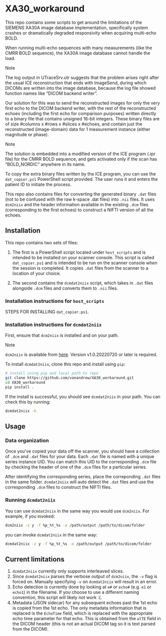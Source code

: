 # XA30_workaround

This repo contains some scripts to get around the limitations of the SIEMENS XA30A image database implementation,
specifically system crashes or dramatically degraded responsivity when acquiring multi-echo BOLD.

When running multi-echo sequences with many measurements (like the CMRR BOLD sequence), the XA30A image database cannot
handle the load. 

> [!NOTE]
> The log output in UTraceSrv.utr suggests that the problem arises right after the usual ICE reconstruction that ends
> with ImageSend, during which DICOMs are written into the image database, because the log file showed function names
> like “DICOM backend writer”.

Our solution for this was to send the reconstructed images for only the very first echo to the DICOM backend writer,
with the rest of the reconstructed echoes (including the first echo for comparison purposes) written directly to a
binary file that contains unsigned 16-bit integers. These binary files are of size #columns x #rows x #slices x #echoes,
and contain just the reconstructed (image-domain) data for 1 measurement instance (either magnitude or phase)​.

> [!NOTE]
> The solution is embedded into a modified version of the ICE program (.ipr file) for the CMRR BOLD sequence,
> and gets activated only if the scan has “BOLD_NORDIC” anywhere in its name.

To copy the extra binary files written by the ICE program, you can use the `dat_copier.ps1` PowerShell script provided.
The user runs it and enters the patient ID to initiate the process.

This repo also contains files for converting the generated binary `.dat` files (not to be confused with the raw k-space
.dat files) into `.nii` files. It uses `dcm2niix` and the header information available in the existing `.dcm` files
(corresponding to the first echoes) to construct a NIFTI version of all the echoes.

## Installation

This repo contains two sets of files:

1. The first is a PowerShell script located under `host_scripts` and is intended to be installed on your scanner
console. This script is called `dat_copier.ps1` and is intended to be run on the scanner console when the session is
completed. It copies `.dat` files from the scanner to a location of your choice.

2. The second contains the `dcmdat2niix` script, which takes in `.dat` files alongside `.dcm` files and converts them
to `.nii` files.

### Installation instructions for `host_scripts`

STEPS FOR INSTALLING `dat_copier.ps1`.

### Installation instructions for `dcmdat2niix`

First, ensure that `dcm2niix` is installed and on your path.

> [!NOTE] 
> `dcm2niix` is available from [here](https://github.com/rordenlab/dcm2niix).
> Version v1.0.20220720 or later is required.

To install `dcmdat2niix`, clone this repo and install using `pip`:

```bash
# install using pip and local path to repo
git clone https://github.com/vanandrew/XA30_workaround.git
cd XA30_workaround
pip install .
```

If the install is successful, you should see `dcmdat2niix` in your path. You can check this by running:

```bash
dcmdat2niix -h
```

## Usage

### Data organization

Once you've copied your data off the scanner, you should have a collection of `.dcm` and `.dat` files for your data.
Each `.dat` file is named with a unique series instance UID. You can match this UID to the corresponding `.dcm` file by
checking the header of one of the `.dcm` files for a particular series.

After identifying the corresponding series, place the correponding `.dat` files in the same folder. `dcmdat2niix` will
auto detect the `.dat` files and use the corresponding `.dcm` files to construct the NIFTI files.

### Running `dcmdat2niix`

You can use `dcmdat2niix` in the same way you would use `dcm2niix`. For example, if you invoked:

```bash
dcm2niix -z y -f %p_%t_%s -o /path/output /path/to/dicom/folder
```

you can invoke `dcmdat2niix` in the same way:

```bash
dcmdat2niix -z y -f %p_%t_%s -o /path/output /path/to/dicom/folder
```

## Current limitations

1. `dcmdat2niix` currently only supports interleaved slices.
2. Since `dcmdat2niix` parses the verbose output of `dcm2niix`, the `-v` flag is forced on. Manually specifying `-v`
on `dcmdat2niix` will result in an error.
3. Echo detection is currently done by looking at `e#` or `echo#` (e.g. `e1` or `echo1`) in the filename. If you choose
to use a different naming convention, this script will likely not work :(.
4. Metadata (JSON sidecar) for any subsequent echoes past the 1st echo is copied from the 1st echo. The only metadata
information that is replaced is the `EchoTime` field, which is replaced with the appropriate echo time parameter for
that echo. This is obtained from the `alTE` field in the DICOM header (this is not an actual DICOM tag so it is text
parsed from the DICOM).
